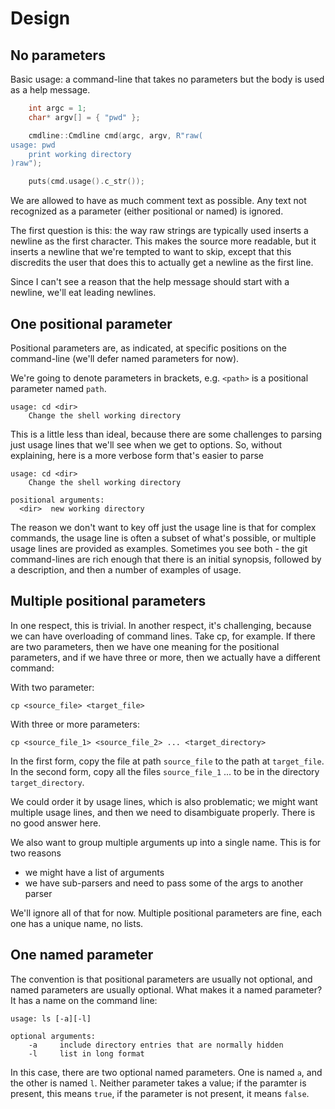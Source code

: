 Design
======

No parameters
-------------

Basic usage: a command-line that takes no parameters but the body is used as 
a help message.

```c++
	int argc = 1;
	char* argv[] = { "pwd" };

	cmdline::Cmdline cmd(argc, argv, R"raw(
usage: pwd
    print working directory
)raw");

    puts(cmd.usage().c_str());
```

We are allowed to have as much comment text as possible. Any text not recognized as
a parameter (either positional or named) is ignored.

The first question is this: the way raw strings are typically used inserts a newline
as the first character. This makes the source more readable, but it inserts a newline that
we're tempted to want to skip, except that this discredits the user that does this to
actually get a newline as the first line.

Since I can't see a reason that the help message should start with a newline, we'll eat
leading newlines.

One positional parameter
------------------------

Positional parameters are, as indicated, at specific positions on the command-line (we'll
defer named parameters for now).

We're going to denote parameters in brackets, e.g. `<path>` is a positional parameter named
`path`.

```
usage: cd <dir>
    Change the shell working directory
```

This is a little less than ideal, because there are some challenges to parsing just
usage lines that we'll see when we get to options. So, without explaining, here is
a more verbose form that's easier to parse

```
usage: cd <dir>
    Change the shell working directory

positional arguments:
  <dir>  new working directory
```

The reason we don't want to key off just the usage line is that for complex commands,
the usage line is often a subset of what's possible, or multiple usage lines are
provided as examples. Sometimes you see both - the git command-lines are rich enough
that there is an initial synopsis, followed by a description, and then a number of
examples of usage.

Multiple positional parameters
------------------------------

In one respect, this is trivial. In another respect, it's challenging, because we can have
overloading of command lines. Take cp, for example. If there are two parameters, then
we have one meaning for the positional parameters, and if we have three or more, then
we actually have a different command:

With two parameter:

```
cp <source_file> <target_file>
```

With three or more parameters:

```
cp <source_file_1> <source_file_2> ... <target_directory>
```

In the first form, copy the file at path `source_file` to the path at `target_file`. In the second
form, copy all the files `source_file_1` ... to be in the directory `target_directory`.

We could order it by usage lines, which is also problematic; we might want multiple
usage lines, and then we need to disambiguate properly. There is no good answer here.

We also want to group multiple arguments up into a single name. This is for two
reasons

- we might have a list of arguments
- we have sub-parsers and need to pass some of the args to another parser

We'll ignore all of that for now. Multiple positional parameters are fine, each one has a
unique name, no lists.

One named parameter
-------------------

The convention is that positional parameters are usually not optional, and named parameters
are usually optional. What makes it a named parameter? It has a name on the command line:

```
usage: ls [-a][-l]

optional arguments:
    -a     include directory entries that are normally hidden
    -l     list in long format
```

In this case, there are two optional named parameters. One is named `a`, and the other is
named `l`. Neither parameter takes a value; if the paramter is present, this means `true`,
if the parameter is not present, it means `false`.
